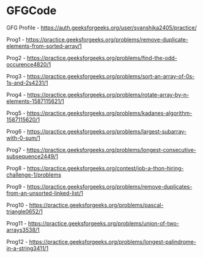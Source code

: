 # GFGCode

GFG Profile - https://auth.geeksforgeeks.org/user/svanshika2405/practice/

Prog1 - https://practice.geeksforgeeks.org/problems/remove-duplicate-elements-from-sorted-array/1

Prog2 - https://practice.geeksforgeeks.org/problems/find-the-odd-occurence4820/1

Prog3 - https://practice.geeksforgeeks.org/problems/sort-an-array-of-0s-1s-and-2s4231/1

Prog4 - https://practice.geeksforgeeks.org/problems/rotate-array-by-n-elements-1587115621/1

Prog5 - https://practice.geeksforgeeks.org/problems/kadanes-algorithm-1587115620/1

Prog6 - https://practice.geeksforgeeks.org/problems/largest-subarray-with-0-sum/1

Prog7 - https://practice.geeksforgeeks.org/problems/longest-consecutive-subsequence2449/1

Prog8 - https://practice.geeksforgeeks.org/contest/job-a-thon-hiring-challenge-1/problems

Prog9 - https://practice.geeksforgeeks.org/problems/remove-duplicates-from-an-unsorted-linked-list/1

Prog10 - https://practice.geeksforgeeks.org/problems/pascal-triangle0652/1

Prog11 - https://practice.geeksforgeeks.org/problems/union-of-two-arrays3538/1

Prog12 - https://practice.geeksforgeeks.org/problems/longest-palindrome-in-a-string3411/1
